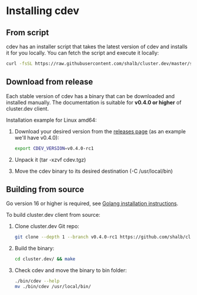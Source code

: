 # Installing cdev

## From script

cdev has an installer script that takes the latest version of cdev and installs it for you locally. You can fetch the script and execute it locally:

```bash
curl -fsSL https://raw.githubusercontent.com/shalb/cluster.dev/master/scripts/get_cdev.sh | bash
```

## Download from release

Each stable version of cdev has a binary that can be downloaded and installed manually. The documentation is suitable for **v0.4.0 or higher** of cluster.dev client.

Installation example for Linux amd64:

1. Download your desired version from the [releases page](https://github.com/shalb/cluster.dev/releases) (as an example we'll have v0.4.0):

    ```bash
    export CDEV_VERSION=v0.4.0-rc1
    ```

2. Unpack it (tar -xzvf cdev.tgz)

3. Move the cdev binary to its desired destination (-C /usr/local/bin)

## Building from source

Go version 16 or higher is required, see [Golang installation instructions](https://golang.org/doc/install).

To build cluster.dev client from source:

1. Clone cluster.dev Git repo:

     ```bash
     git clone --depth 1 --branch v0.4.0-rc1 https://github.com/shalb/cluster.dev/
     ```

2. Build the binary:

     ```bash
     cd cluster.dev/ && make
     ```

3. Check cdev and move the binary to bin folder:

     ```bash
     ./bin/cdev --help
     mv ./bin/cdev /usr/local/bin/
     ```
